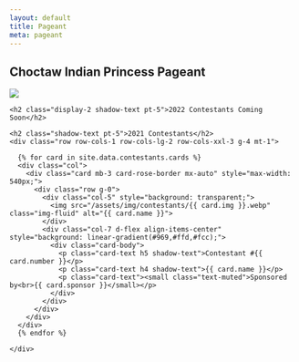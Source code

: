 ```yaml
---
layout: default
title: Pageant
meta: pageant
---
```

<section class="diamond-bg5">
  <div class="container">
    <h1 class="display-1 shadow-text lh-1">Choctaw Indian Princess Pageant</h1>
    <img src="../assets/img/pageant-banner.webp" class="img-fluid d-none d-md-block">
    
    <h2 class="display-2 shadow-text pt-5">2022 Contestants Coming Soon</h2>

    <h2 class="shadow-text pt-5">2021 Contestants</h2>
    <div class="row row-cols-1 row-cols-lg-2 row-cols-xxl-3 g-4 mt-1">

      {% for card in site.data.contestants.cards %}
      <div class="col">
        <div class="card mb-3 card-rose-border mx-auto" style="max-width: 540px;">
          <div class="row g-0">
            <div class="col-5" style="background: transparent;">
              <img src="/assets/img/contestants/{{ card.img }}.webp" class="img-fluid" alt="{{ card.name }}">
            </div>
            <div class="col-7 d-flex align-items-center" style="background: linear-gradient(#969,#ffd,#fcc);">
              <div class="card-body">
                <p class="card-text h5 shadow-text">Contestant #{{ card.number }}</p>
                <p class="card-text h4 shadow-text">{{ card.name }}</p>
                <p class="card-text"><small class="text-muted">Sponsored by<br>{{ card.sponsor }}</small></p>
              </div>
            </div>
          </div>
        </div>
      </div>
      {% endfor %}

    </div>
  </div>
</section>
